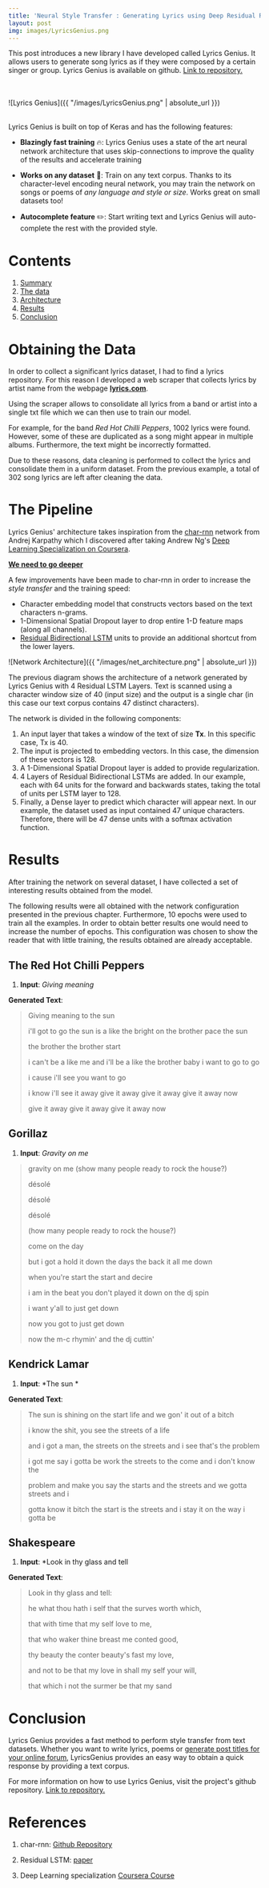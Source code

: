 ```yaml
---
title: 'Neural Style Transfer : Generating Lyrics using Deep Residual RNNs'
layout: post
img: images/LyricsGenius.png
---
```


This post introduces a new library I have developed called Lyrics Genius. It allows users to generate song lyrics as if they were composed by a certain singer or group. Lyrics Genius is available on github. [Link to repository.](https://github.com/FelipeSulser/Lyrics-Genius)

<br/><br/>
![Lyrics Genius]({{ "/images/LyricsGenius.png"  | absolute_url }})
<br/><br/>

Lyrics Genius is built on top of Keras and has the following features:

- **Blazingly fast training** 🔥:  Lyrics Genius uses a state of the art neural network architecture that uses skip-connections to improve the quality of the results and accelerate training 

- **Works on any dataset** 📝: Train on any text corpus. Thanks to its character-level encoding neural network, you may train the network on songs or poems of *any language and style or size*. Works great on small datasets too!

- **Autocomplete feature** ✏️: Start writing text and Lyrics Genius will auto-complete the rest with the provided style.


# Contents
1.  [Summary](index.html#competition)
2.  [The data](index.html#data)  
3.  [Architecture](index.html#architecture)  
4.  [Results](index.html#results)  
5.  [Conclusion](index.html#conclusion)  



# Obtaining the Data<a name="data"></a>
In order to collect a significant lyrics dataset, I had to find a lyrics repository. For this reason I developed a web scraper that collects lyrics by artist name from the webpage [**lyrics.com**](https://www.lyrics.com).

Using the scraper allows to consolidate all lyrics from a band or artist into a single txt file which we can then use to train our model.

For example, for the band *Red Hot Chilli Peppers*, 1002 lyrics were found. However, some of these are duplicated as a song might appear in multiple albums. Furthermore, the text might be incorrectly formatted. 

Due to these reasons, data cleaning is performed to collect the lyrics and consolidate them in a uniform dataset. From the previous example, a total of 302 song lyrics are left after cleaning the data.

# The Pipeline<a name="architecture"></a>

Lyrics Genius' architecture takes inspiration from the [char-rnn](https://github.com/karpathy/char-rnn) network from Andrej Karpathy which I discovered after taking Andrew Ng's [Deep Learning Specialization on Coursera](https://www.coursera.org/specializations/deep-learning).


[**We need to go deeper**](https://knowyourmeme.com/memes/we-need-to-go-deeper)


A few improvements have been made to char-rnn in order to increase the *style transfer* and the training speed:

- Character embedding model that constructs vectors based on the text characters n-grams.
- 1-Dimensional Spatial Dropout layer to drop entire 1-D feature maps (along all channels).
- [Residual Bidirectional LSTM](https://arxiv.org/abs/1701.03360) units to provide an additional shortcut from the lower layers.





![Network Architecture]({{ "/images/net_architecture.png"  | absolute_url }})

The previous diagram shows the architecture of a network generated by Lyrics Genius with 4 Residual LSTM Layers. Text is scanned using a character window size of 40 (input size) and the output is a single char (in this case our text corpus contains 47 distinct characters). 

The network is divided in the following components:

1. An input layer that takes a window of the text of size **Tx**. In this specific case, Tx is 40. 
2. The input is projected to embedding vectors. In this case, the dimension of these vectors is 128.
3. A 1-Dimensional Spatial Dropout layer is added to provide regularization.
4. 4 Layers of Residual Bidirectional LSTMs are added. In our example, each with 64 units for the forward and backwards states, taking the total of units per LSTM layer to 128.
5. Finally, a Dense layer to predict which character will appear next. In our example, the dataset used as input contained 47 unique characters. Therefore, there will be 47 dense units with a softmax activation function.


# Results<a name="results"></a>
After training the network on several dataset, I have collected a set of interesting results obtained from the model. 

The following results were all obtained with the network configuration presented in the previous chapter. Furthermore, 10 epochs were used to train all the examples. In order to obtain better results one would need to increase the number of epochs. This configuration was chosen to show the reader that with little training, the results obtained are already acceptable.


## The Red Hot Chilli Peppers


1. **Input**: *Giving meaning*

**Generated Text**:

> Giving meaning to the sun
> 
> i'll got to go the sun is a like the bright on the brother pace the sun
> 
> the brother the brother start
> 
> i can't be a like me and i'll be a like the brother baby i want to go to go
> 
> i cause i'll see you want to go
> 
> i know i'll see it away give it away give it away give it away now
> 
> give it away give it away give it away now
> 

## Gorillaz

1. **Input**: *Gravity on me*


> gravity on me (show many people ready to rock the house?)
> 
> désolé 
> 
> désolé
> 
> désolé
> 
> (how many people ready to rock the house?)
> 
> come on the day
> 
> but i got a hold it down the days the back it all me down
> 
> when you're start the start and decire
> 
> 
> i am in the beat you don't played it down on the dj spin
> 
> i want y'all to just get down
> 
> now you got to just get down
> 
> now the m-c rhymin' and the dj cuttin'

## Kendrick Lamar

1. **Input**: *The sun *

**Generated Text**:

> The sun is shining  on the start life and we gon' it out of a bitch
> 
> i know the shit, you see the streets of a life
> 
> and i got a man, the streets on the streets and i see that's the problem 
> 
> i got me say i gotta be work the streets to the come and i don't know the 
> 
> problem and make you say the starts and the streets and we gotta streets and i 
> 
> gotta know it bitch the start is the streets and i stay it on the way i gotta be 



## Shakespeare

1. **Input**: *Look in thy glass and tell

**Generated Text**:
> 
> Look in thy glass and tell:
> 
> he what thou hath i self that the surves worth which,
> 
> that with time that my self love to me,
> 
> that who waker thine breast me conted good,
> 
> thy beauty the conter beauty's fast my love,
> 
> and not to be that my love in shall my self your will,
> 
> that which i not the surmer be that my sand
> 



# Conclusion<a name="conclusion"></a>

Lyrics Genius provides a fast method to perform style transfer from text datasets. Whether you want to write lyrics, poems or [generate post titles for your online forum](https://www.resetera.com/threads/i-trained-an-ai-on-tens-of-thousands-of-resetera-post-titles-and-discovered-how-the-world-ends.82679/), LyricsGenius provides an easy way to obtain a quick response by providing a text corpus.

For more information on how to use Lyrics Genius, visit the project's github repository.  [Link to repository.](https://github.com/FelipeSulser/Lyrics-Genius)


# References


1. char-rnn: [Github Repository](https://github.com/karpathy/char-rnn) 

2.  Residual LSTM: [paper](https://arxiv.org/abs/1701.03360)

3. Deep Learning specialization [Coursera Course](https://www.coursera.org/specializations/deep-learning)